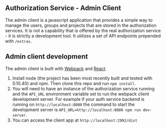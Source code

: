 ## Authorization Service - Admin Client
The admin client is a javascript application that provides a simple way to manage the users, groups and projects that are stored in the authorization services. It is not a capability that is offered by the real authorization service - it is strictly a development tool. It utilizes a set of API endpoints prepended with `/extras`.

## Admin client development
The admin client is built with [Webpack](https://webpack.github.io/) and [React](https://facebook.github.io/react/).

1. Install node (the project has been most recently built and tested with 0.10.40) and npm. Then clone this repo and run `npm install`.
2. You will need to have an instance of the authorization service running and the `API_URL` environment variable set to run the webpack client development server. For example if your auth service backend is running on `http://localhost:8080` the command to start the development server is `API_URL=http://localhost:8080 npm run dev-server`.
3. You can access the client app at `http://localhost:2992/dist`